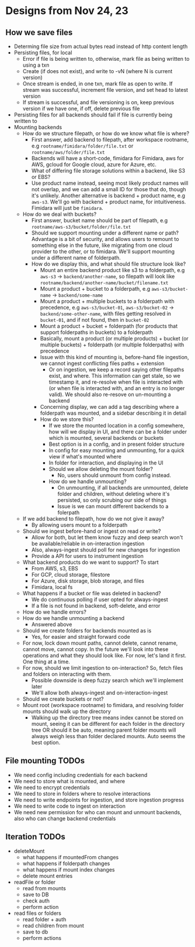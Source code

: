# Designs from Nov 24, 23

## How we save files

- Determing file size from actual bytes read instead of http content length
- Persisting files, for local
  - Error if file is being written to, otherwise, mark file as being written to using a txn
  - Create (if does not exist), and write to <filename>-vN (where N is current version)
  - Once stream is ended, in one txn, mark file as open to write. If stream was successful, increment file version, and set head to latest version
  - If stream is successful, and file versioning is on, keep previous version if we have one, if off, delete previous file
- Persisting files for all backends should fail if file is currently being written to
- Mounting backends
  - How do we structure filepath, or how do we know what file is where?
    - First answer, add backend to filepath, after workspace rootname, e.g `rootname/fimidara/folder/file.txt` or `rootname/aws/folder/file.txt`
    - Backends will have a short-code, fimidara for Fimidara, aws for AWS, gcloud for Google cloud, azure for Azure, etc.
    - What of differing file storage solutions within a backend, like S3 or EBS?
    - Use product name instead, seeing most likely product names will not overlap, and we can add a small ID for those that do, though it's unlikely. Another alternative is backend + product name, e.g `aws-s3`. We'll go with backend + product name, for intuitiveness. Fimidara will just be `fimidara`.
  - How do we deal with buckets?
    - First answer, bucket name should be part of filepath, e.g `rootname/aws-s3/bucket/folder/file.txt`
    - Should we support mounting under a different name or path? Advantage is a bit of security, and allows users to remount to something else in the future, like migrating from one cloud provider to the other, or to fimidara. We'll support mounting under a different name of folderpath.
    - How do we display this, and what should file structure look like?
      - Mount an entire backend product like s3 to a folderpath, e.g `aws-s3` -> `backend/another-name`, so filepath will look like `rootname/backend/another-name/bucket/filename.txt`
      - Mount a product + bucket to a folderpath, e.g `aws-s3/bucket-name` -> `backend/some-name`
      - Mount a product + multiple buckets to a folderpath with precedence, e.g `aws-s3/bucket-01`, `aws-s3/bucket-02` -> `backend/some-other-name`, with files getting resolved in `bucket-01`, and if not found, then in `bucket-02`
      - Mount a product + bucket + folderpath (for products that support folderpaths in buckets) to a folderpath
      - Basically, mount a product (or multiple products) + bucket (or multiple buckets) + folderpath (or multiple folderpaths) with precedence
      - Issue with this kind of mounting is, before-hand file ingestion, we cannot ingest conflicting files paths + extension
        - Or on ingestion, we keep a record saying other filepaths exist, and where. This information can get stale, so we timestamp it, and re-resolve when file is interacted with (or when file is interacted with, and an entry is no longer valid). We should also re-resove on un-mounting a backend
      - Concerning display, we can add a tag describing where a folderpath was mounted, and a sidebar describing it in detail
      - How do we store this?
        - If we store the mounted location in a config somewhere, how will we display in UI, and there can be a folder under which is mounted, several backends or buckets
        - Best option is in a config, and in present folder structure
        - In config for easy mounting and unmounting, for a quick view if what's mounted where
        - In folder for interaction, and displaying in the UI
        - Should we allow deleting the mount folder?
          - No, users should unmount from config instead.
        - How do we handle unmounting?
          - On unmounting, if all backends are unmounted, delete folder and children, without deleting where it's persisted, so only scrubing our side of things
          - Issue is we can mount different backends to a folerpath
  - If we add backend to filepath, how do we not give it away?
    - By allowing users mount to a folderpath
  - Should we ingest before-hand or ingest on read or write?
    - Allow for both, but let them know fuzzy and deep search won't be available/reliable in on-interaction ingestion
    - Also, always-ingest should poll for new changes for ingestion
    - Provide a API for users to instrument ingestion
  - What backend products do we want to support? To start
    - From AWS, s3, EBS
    - For GCP, cloud storage, filestore
    - For Azure, disk storage, blob storage, and files
    - Fimidara, local fs
  - What happens if a bucket or file was deleted in backend?
    - We do continuous polling if user opted for always-ingest
    - If a file is not found in backend, soft-delete, and error
  - How do we handle errors?
  - How do we handle unmounting a backend
    - Answered above
  - Should we create folders for backends mounted as is
    - Yes, for easier and straight forward code
  - For now, lock down mount paths, cannot delete, cannot rename, cannot move, cannot copy. In the future we'll look into these operations and what they should look like. For now, let's land it first. One thing at a time.
  - For now, should we limit ingestion to on-interaction? So, fetch files and folders on interacting with them.
    - Possible downside is deep fuzzy search which we'll implement later
    - We'll allow both always-ingest and on-interaction-ingest
  - Should we create buckets or not?
  - Mount root (workspace rootname) to fimidara, and resolving folder mounts should walk up the directory
    - Walking up the directory tree means index cannot be stored on mount, seeing it can be different for each folder in the directory tree OR should it be auto, meaning parent folder mounts will always weigh less than folder declared mounts. Auto seems the best option.

## File mounting TODOs

- We need config including credentials for each backend
- We need to store what is mounted, and where
- We need to encrypt credentials
- We need to store in folders where to resolve interactions
- We need to write endpoints for ingestion, and store ingestion progress
- We need to write code to ingest on interaction
- We need new permission for who can mount and unmount backends, also who can change backend credentials

## Iteration TODOs

- deleteMount
  - what happens if mountedFrom changes
  - what happens if folderpath changes
  - what happens if mount index changes
  - delete mount entries
- readFile or folder
  - read from mounts
  - save to DB
  - check auth
  - perform action
- read files or folders
  - read folder + auth
  - read children from mount
  - save to db
  - perform actions
